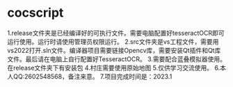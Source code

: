 # cocscript
1.release文件夹是已经编译好的可执行文件。需要电脑配置好tesseractOCR即可运行使用。运行时请使用管理员权限运行。
2.src文件夹是vs工程文件，需要用vs2022打开.sln文件。编译器项目需要链接Opencv库，需要安装Qt插件和Qt库文件。最后请在电脑上自行配置好TesseractOCR。
3.需要配合蓝叠模拟器使用。在release文件夹下有安装包
4.村庄需要使用原始地图
5.仅供学习交流使用。
6.本人QQ:2602548568，备注来意。
7.项目完成时间是：2023.1
